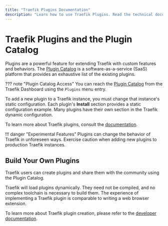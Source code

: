 ```yaml
---
title: "Traefik Plugins Documentation"
description: "Learn how to use Traefik Plugins. Read the technical documentation."
---
```


# Traefik Plugins and the Plugin Catalog

Plugins are a powerful feature for extending Traefik with custom features and behaviors.
The [Plugin Catalog](https://plugins.traefik.io/) is a software-as-a-service (SaaS) platform that provides an exhaustive list of the existing plugins.

??? note "Plugin Catalog Access"
    You can reach the [Plugin Catalog](https://plugins.traefik.io/) from the Traefik Dashboard using the `Plugins` menu entry.

To add a new plugin to a Traefik instance, you must change that instance's static configuration.
Each plugin's **Install** section provides a static configuration example.
Many plugins have their own section in the Traefik dynamic configuration.

To learn more about Traefik plugins, consult the [documentation](https://plugins.traefik.io/install).

!!! danger "Experimental Features"
    Plugins can change the behavior of Traefik in unforeseen ways.
    Exercise caution when adding new plugins to production Traefik instances.

## Build Your Own Plugins

Traefik users can create plugins and share them with the community using the Plugin Catalog.

Traefik will load plugins dynamically.
They need not be compiled, and no complex toolchain is necessary to build them. 
The experience of implementing a Traefik plugin is comparable to writing a web browser extension.

To learn more about Traefik plugin creation, please refer to the [developer documentation](https://plugins.traefik.io/create).

